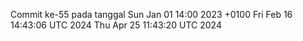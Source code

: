 Commit ke-55 pada tanggal Sun Jan 01 14:00 2023 +0100
Fri Feb 16 14:43:06 UTC 2024
Thu Apr 25 11:43:20 UTC 2024

